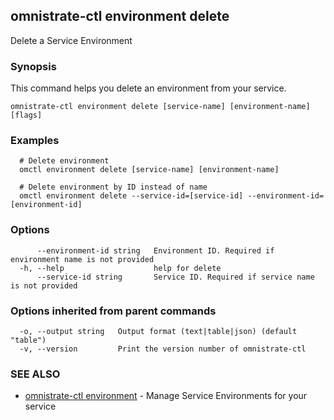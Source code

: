 ## omnistrate-ctl environment delete

Delete a Service Environment

### Synopsis

This command helps you delete an environment from your service.

```
omnistrate-ctl environment delete [service-name] [environment-name] [flags]
```

### Examples

```
  # Delete environment
  omctl environment delete [service-name] [environment-name]

  # Delete environment by ID instead of name
  omctl environment delete --service-id=[service-id] --environment-id=[environment-id]
```

### Options

```
      --environment-id string   Environment ID. Required if environment name is not provided
  -h, --help                    help for delete
      --service-id string       Service ID. Required if service name is not provided
```

### Options inherited from parent commands

```
  -o, --output string   Output format (text|table|json) (default "table")
  -v, --version         Print the version number of omnistrate-ctl
```

### SEE ALSO

* [omnistrate-ctl environment](omnistrate-ctl_environment.md)	 - Manage Service Environments for your service


